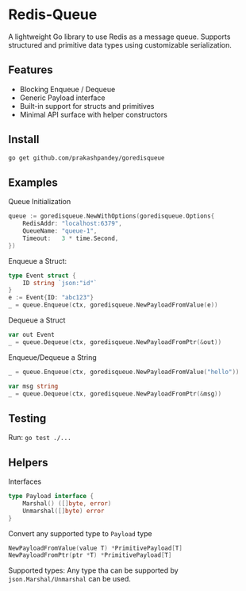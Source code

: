 # Redis-Queue

A lightweight Go library to use Redis as a message queue. Supports structured and primitive data types using customizable serialization.

## Features

- Blocking Enqueue / Dequeue
- Generic Payload interface
- Built-in support for structs and primitives
- Minimal API surface with helper constructors

## Install 

```sh
go get github.com/prakashpandey/goredisqueue
```

## Examples

Queue Initialization

```go
queue := goredisqueue.NewWithOptions(goredisqueue.Options{
    RedisAddr: "localhost:6379",
    QueueName: "queue-1",
    Timeout:   3 * time.Second,
})
```

Enqueue a Struct:

```go
type Event struct {
    ID string `json:"id"`
}
e := Event{ID: "abc123"}
_ = queue.Enqueue(ctx, goredisqueue.NewPayloadFromValue(e))
```

Dequeue a Struct

```go
var out Event
_ = queue.Dequeue(ctx, goredisqueue.NewPayloadFromPtr(&out))
```

Enqueue/Dequeue a String

```go
_ = queue.Enqueue(ctx, goredisqueue.NewPayloadFromValue("hello"))

var msg string
_ = queue.Dequeue(ctx, goredisqueue.NewPayloadFromPtr(&msg))
```

## Testing 

Run: `go test ./...`

## Helpers

Interfaces

```go
type Payload interface {
    Marshal() ([]byte, error)
    Unmarshal([]byte) error
}
```

Convert any supported type to `Payload` type

```go
NewPayloadFromValue(value T) *PrimitivePayload[T]
NewPayloadFromPtr(ptr *T) *PrimitivePayload[T]
```

Supported types: Any type tha can be supported by `json.Marshal/Unmarshal` can be used.